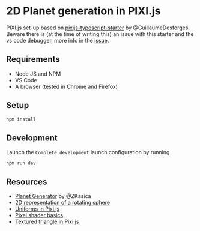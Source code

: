 # 2D Planet generation in PIXI.js

PIXI.js set-up based on [pixijs-typescript-starter](https://github.com/GuillaumeDesforges/pixijs-typescript-starter/) by @GuillaumeDesforges. Beware there is (at the time of writing this) an issue with this starter and the vs code debugger, more info in the [issue](https://github.com/GuillaumeDesforges/pixijs-typescript-starter/issues/8).

## Requirements

- Node JS and NPM
- VS Code
- A browser (tested in Chrome and Firefox)

## Setup

```bash
npm install
```

## Development

Launch the `Complete development` launch configuration by running

```unix
npm run dev
```

## Resources

- [Planet Generator](https://github.com/ZKasica/Planet-Generator/) by @ZKasica
- [2D representation of a rotating sphere](https://gamedev.stackexchange.com/questions/9346/2d-shader-to-draw-representation-of-rotating-sphere)
- [Uniforms in Pixi.js](https://pixijs.io/examples/?v=v5.3.8#/mesh-and-shaders/uniforms.js)
- [Pixel shader basics](http://wiki.winamp.com/wiki/Pixel_Shader_Basics)
- [Textured triangle in Pixi.js](https://pixijs.io/examples/#/mesh-and-shaders/triangle-textured.js)

